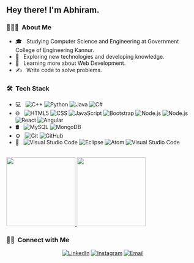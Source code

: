 <h2> Hey there! I'm Abhiram.</h2>

<h3> 👨🏻‍💻 &nbsp;About Me </h3>

- 🎓 &nbsp; Studying Computer Science and Engineering at Government College of Engineering Kannur.
- 🤔 &nbsp; Exploring new technologies and developing knowledge.
- 🌱 &nbsp; Learning more about Web Development.
- ✍️ &nbsp; Write code to solve problems.

<h3> 🛠 &nbsp;Tech Stack</h3>

- 💻 &nbsp;
  ![C++](https://img.shields.io/badge/-C++-333333?style=flat&logo=C%2B%2B&logoColor=00599C)
  ![Python](https://img.shields.io/badge/-Python-333333?style=flat&logo=python)
  ![Java](https://img.shields.io/badge/Java-333333?style=flat&logo=openjdk&logoColor=007396)
  ![C#](https://img.shields.io/badge/C%23-333333?style=flat&logo=c-sharp)
- 🌐 &nbsp;
  ![HTML5](https://img.shields.io/badge/-HTML5-333333?style=flat&logo=HTML5)
  ![CSS](https://img.shields.io/badge/-CSS-333333?style=flat&logo=CSS3&logoColor=1572B6)
  ![JavaScript](https://img.shields.io/badge/-JavaScript-333333?style=flat&logo=javascript)
  ![Bootstrap](https://img.shields.io/badge/-Bootstrap-333333?style=flat&logo=bootstrap&logoColor=563D7C)
  ![Node.js](https://img.shields.io/badge/-Node.js-333333?style=flat&logo=node.js)
  ![Node.js](https://img.shields.io/badge/-Express.js-333333?style=flat&logo=express)
  ![React](https://img.shields.io/badge/-React-333333?style=flat&logo=react)
  ![Angular](https://img.shields.io/badge/-Angular-333333?style=flat&logo=angular)
- 🛢 &nbsp;
  ![MySQL](https://img.shields.io/badge/-MySQL-333333?style=flat&logo=mysql)
  ![MongoDB](https://img.shields.io/badge/-MongoDB-333333?style=flat&logo=mongodb)
- ⚙️ &nbsp;
  ![Git](https://img.shields.io/badge/-Git-333333?style=flat&logo=git)
  ![GitHub](https://img.shields.io/badge/-GitHub-333333?style=flat&logo=github)
- 🔧 &nbsp;
  ![Visual Studio Code](https://img.shields.io/badge/-Visual%20Studio%20Code-333333?style=flat&logo=visual-studio-code&logoColor=007ACC)
  ![Eclipse](https://img.shields.io/badge/-Eclipse-333333?style=flat&logo=eclipse-ide&logoColor=2C2255)
  ![Atom](https://img.shields.io/badge/-Atom-333333?style=flat&logo=atom)
  ![Visual Studio Code](https://img.shields.io/badge/-Visual%20Studio-333333?style=flat&logo=visual%20studio&logoColor=800080)

<br/>

<a href="https://github.com/AbhiramRajeevan">
  <img height="180em" src="https://github-readme-stats.vercel.app/api?username=AbhiramRajeevan&hide=issues&show_icons=true&theme=radical)" />
  <img height="180em" src="https://github-readme-stats.vercel.app/api/top-langs/?username=AbhiramRajeevan&hide=scss,less&theme=buefy&layout=compact" />
</a>

<br/>

<h3> 🤝🏻 &nbsp;Connect with Me </h3>

<p align="center">
<a href="https://www.linkedin.com/in/abhiram-rajeevan/"><img alt="LinkedIn" src="https://img.shields.io/badge/LinkedIn-Abhiram%20Rajeevan-blue?style=flat-square&logo=linkedin"></a>
<a href="https://www.instagram.com/abhiram_rajeevan/"><img alt="Instagram" src="https://img.shields.io/badge/Instagram-abhiram_rajeevan-blue?style=flat-square&logo=instagram"></a>
<a href="mailto:abhiramrajiv14@gmail.com"><img alt="Email" src="https://img.shields.io/badge/Email-abhiramrajiv14@gmail.com-blue?style=flat-square&logo=gmail"></a>
</p>
